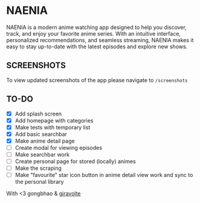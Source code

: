 # NAENIA

NAENIA is a modern anime watching app designed to help you discover, track, and enjoy your favorite anime series. With an intuitive interface, personalized recommendations, and seamless streaming, NAENIA makes it easy to stay up-to-date with the latest episodes and explore new shows.

## SCREENSHOTS

To view updated screenshots of the app please navigate to `/screenshots`

## TO-DO

- [x] Add splash screen
- [x] Add homepage with categories
- [x] Make tests with temporary list
- [x] Add basic searchbar
- [x] Make anime detail page
- [ ] Create modal for viewing episodes
- [ ] Make searchbar work
- [ ] Create personal page for stored (locally) animes
- [ ] Make the scraping
- [ ] Make "favourite" star icon button in anime detail view work and sync to the personal library

With <3 gongbhao & [giravolte](https://github.com/giravolte)
